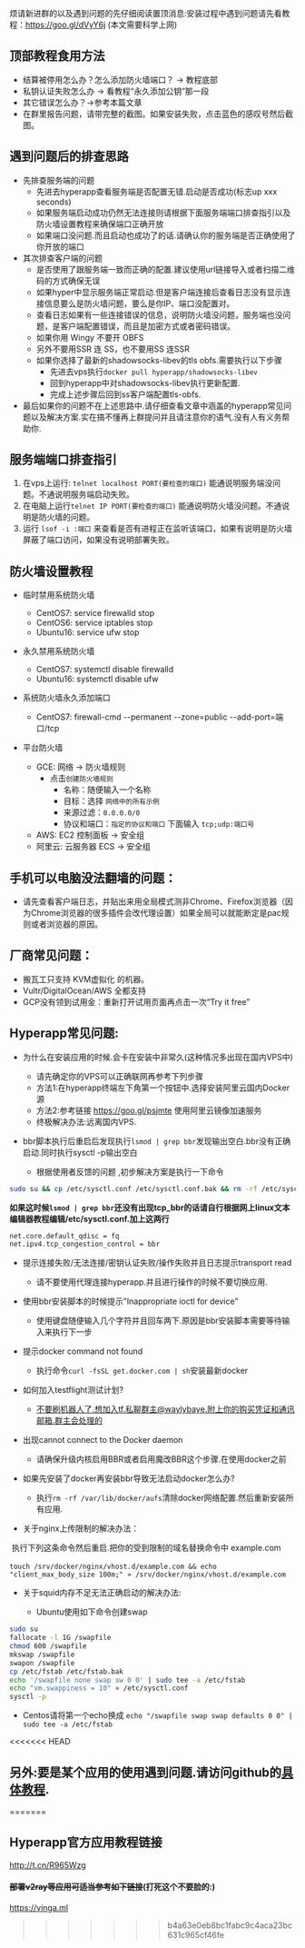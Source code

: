 

烦请新进群的以及遇到问题的先仔细阅读置顶消息:安装过程中遇到问题请先看教程：https://goo.gl/dVyY6j (本文需要科学上网)

## 顶部教程食用方法


* 结算被停用怎么办？怎么添加防火墙端口？ → 教程底部
* 私钥认证失败怎么办 → 看教程“永久添加公钥”那一段
* 其它错误怎么办？→参考本篇文章
* 在群里报告问题，请带完整的截图。如果安装失败，点击蓝色的感叹号然后截图。



## 遇到问题后的排查思路

* 先排查服务端的问题
  * 先进去hyperapp查看服务端是否配置无错.启动是否成功(标志up xxx seconds)
  * 如果服务端启动成功仍然无法连接则请根据下面服务端端口排查指引以及防火墙设置教程来确保端口正确开放
  * 如果端口没问题.而且启动也成功了的话.请确认你的服务端是否正确使用了你开放的端口
* 其次排查客户端的问题
  * 是否使用了跟服务端一致而正确的配置.建议使用url链接导入或者扫描二维码的方式确保无误
  * 如果hyper中显示服务端正常启动.但是客户端连接后查看日志没有显示连接信息要么是防火墙问题，要么是你IP、端口没配置对。
  * 查看日志如果有一些连接错误的信息，说明防火墙没问题，服务端也没问题，是客户端配置错误，而且是加密方式或者密码错误。
  * 如果你用 Wingy 不要开 OBFS
  * 另外不要用SSR 连 SS，也不要用SS 连SSR
  * 如果你选择了最新的shadowsocks-libev的tls obfs.需要执行以下步骤
    * 先进去vps执行`docker pull hyperapp/shadowsocks-libev`
    * 回到hyperapp中对shadowsocks-libev执行更新配置.
    * 完成上述步骤后回到ss客户端配置tls-obfs.
* 最后如果你的问题不在上述思路中.请仔细查看文章中涵盖的hyperapp常见问题以及解决方案.实在搞不懂再上群提问并且请注意你的语气.没有人有义务帮助你.

## 服务端端口排查指引

1. 在vps上运行: `telnet localhost PORT(要检查的端口)` 能通说明服务端没问题。不通说明服务端启动失败。
2. 在电脑上运行`telnet IP PORT(要检查的端口)` 能通说明防火墙没问题。不通说明是防火墙的问题。
3. 运行 `lsof -i :端口` 来查看是否有进程正在监听该端口，如果有说明是防火墙屏蔽了端口访问，如果没有说明部署失败。

## 防火墙设置教程

* 临时禁用系统防火墙

  * CentOS7: service firewalld stop
  * CentOS6: service iptables stop
  * Ubuntu16: service ufw stop

* 永久禁用系统防火墙

  * CentOS7: systemctl disable firewalld
  * Ubuntu16: systemctl disable ufw

* 系统防火墙永久添加端口

  * CentOS7: firewall-cmd --permanent --zone=public --add-port=端口/tcp

* 平台防火墙

  * GCE: 网络 → 防火墙规则
    * 点击`创建防火墙规则`
      * 名称：随便输入一个名称
      * 目标：选择 `网络中的所有示例`
      * 来源过滤：`0.0.0.0/0`
      * 协议和端口：`指定的协议和端口` 下面输入 `tcp;udp:端口号`
  * AWS: EC2 控制面板 → 安全组
  * 阿里云: 云服务器 ECS → 安全组

## 手机可以电脑没法翻墙的问题：

* 请先查看客户端日志，并贴出来用全局模式测非Chrome、Firefox浏览器（因为Chrome浏览器的很多插件会改代理设置）如果全局可以就能断定是pac规则或者浏览器的原因。

## 厂商常见问题：

* 搬瓦工只支持 KVM虚拟化 的机器。
* Vultr/DigitalOcean/AWS 全都支持
* GCP没有领到试用金：重新打开试用页面再点击一次“Try it free”

## Hyperapp常见问题:

* 为什么在安装应用的时候.会卡在安装中非常久(这种情况多出现在国内VPS中)

  * 请先确定你的VPS可以正确联网再参考下列步骤
  * 方法1:在hyperapp终端左下角第一个按钮中.选择安装阿里云国内Docker源
  * 方法2:参考链接 https://goo.gl/psjmte 使用阿里云镜像加速服务
  * 终极解决办法:远离国内VPS.


* bbr脚本执行后重启后发现执行`lsmod | grep bbr`发现输出空白.bbr没有正确启动.同时执行sysctl -p输出空白

  * 根据使用者反馈的问题 ,初步解决方案是执行一下命令

```bash
sudo su && cp /etc/sysctl.conf /etc/sysctl.conf.bak && rm -rf /etc/sysctl.conf && touch /etc/sysctl.conf && chmod 644 /etc/sysctl.conf && sudo echo -e "\n\n\n\nnet.core.default_qdisc = fq\n\n\nnet.ipv4.tcp_congestion_control = bbr" >> /etc/sysctl.conf && sysctl -p
```

​               **如果这时候`lsmod | grep bbr`还没有出现tcp_bbr的话请自行根据网上linux文本编辑器教程编辑/etc/sysctl.conf.加上这两行**

```bash
net.core.default_qdisc = fq
net.ipv4.tcp_congestion_control = bbr
```


* 提示连接失败/无法连接/密钥认证失败/操作失败并且日志提示transport read  
    * 请不要使用代理连接hyperapp.并且进行操作的时候不要切换应用.

* 使用bbr安装脚本的时候提示"Inappropriate ioctl for device"

  * 使用键盘随便输入几个字符并且回车两下.原因是bbr安装脚本需要等待输入来执行下一步


* 提示docker command not found

  * 执行命令`curl -fsSL get.docker.com | sh`安装最新docker

* 如何加入testflight测试计划?

  * 不要刷机器人了.想加入tf.私聊群主@waylybaye.附上你的购买凭证和通讯邮箱.群主会处理的

* 出现cannot connect to the Docker daemon

  * 请确保升级内核启用BBR或者启用魔改BBR这个步骤.在使用docker之前

* 如果先安装了docker再安装bbr导致无法启动docker怎么办?

  * 执行`rm -rf /var/lib/docker/aufs`清除docker网络配置.然后重新安装所有应用.

* 关于nginx上传限制的解决办法：

​        执行下列这条命令然后重启.把你的受到限制的域名替换命令中 example.com 

​      `touch /srv/docker/nginx/vhost.d/example.com && echo "client_max_body_size 100m;" » /srv/docker/nginx/vhost.d/example.com`

* 关于squid内存不足无法正确启动的解决办法:

   * Ubuntu使用如下命令创建swap

```bash
sudo su
fallocate -l 1G /swapfile
chmod 600 /swapfile
mkswap /swapfile
swapon /swapfile
cp /etc/fstab /etc/fstab.bak
echo '/swapfile none swap sw 0 0' | sudo tee -a /etc/fstab
echo "vm.swappiness = 10" » /etc/sysctl.conf
sysctl -p
```

* Centos请将第一个echo换成
  `echo "/swapfile swap swap defaults 0 0" | sudo tee -a /etc/fstab`

<<<<<<< HEAD
## 另外:要是某个应用的使用遇到问题.请访问github的[具体教程](https://github.com/waylybaye/HyperApp-Guide/blob/master/README.md).
=======
## Hyperapp官方应用教程链接

http://t.cn/R965Wzg

#### ~~部署v2ray等应用可适当参考如下链接~~(打死这个不要脸的:)

https://vinga.ml
>>>>>>> b4a63e0eb8bc1fabc9c4aca23bc631c965cf46fe

